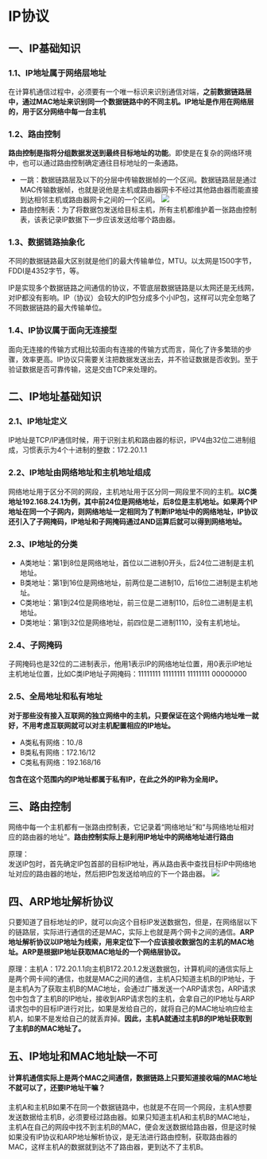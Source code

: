 # IP协议
## 一、IP基础知识
### 1.1、IP地址属于网络层地址
在计算机通信过程中，必须要有一个唯一标识来识别通信对端，**之前数据链路层中，通过MAC地址来识别同一个数据链路中的不同主机。IP地址是作用在网络层的，用于区分网络中每一台主机**
### 1.2、路由控制
**路由控制是指将分组数据发送到最终目标地址的功能**。即使是在复杂的网络环境中，也可以通过路由控制确定通往目标地址的一条通路。
* 一跳：数据链路层及以下的分层中传输数据帧的一个区间。数据链路层是通过MAC传输数据帧，也就是说他是主机或路由器网卡不经过其他路由器而能直接到达相邻主机或路由器网卡之间的一个区间。
![](https://github.com/daacheng/PythonBasic/blob/master/pic/IPjump.png)
* 路由控制表：为了将数据包发送给目标主机，所有主机都维护着一张路由控制表，该表记录IP数据下一步应该发送给哪个路由器。
### 1.3、数据链路抽象化
不同的数据链路最大区别就是他们的最大传输单位，MTU。以太网是1500字节，FDDI是4352字节，等。

IP是实现多个数据链路之间通信的协议，不管底层数据链路是以太网还是无线网，对IP都没有影响。IP（协议）会较大的IP包分成多个小IP包，这样可以完全忽略了不同数据链路的最大传输单位。
### 1.4、IP协议属于面向无连接型
面向无连接的传输方式相比较面向有连接的传输方式而言，简化了许多繁琐的步骤，效率更高。IP协议只需要关注把数据发送出去，并不验证数据是否收到。至于验证数据是否可靠传输，这是交由TCP来处理的。
## 二、IP地址基础知识
### 2.1、IP地址定义
IP地址是TCP/IP通信时候，用于识别主机和路由器的标识，IPV4由32位二进制组成，习惯表示为4个十进制的整数：172.20.1.1
### 2.2、IP地址由网络地址和主机地址组成
网络地址用于区分不同的网段，主机地址用于区分同一网段里不同的主机。**以C类地址192.168.24.1为例，其中前24位是网络地址，后8位是主机地址。如果两个IP地址在同一个子网内，则网络地址一定相同为了判断IP地址中的网络地址，IP协议还引入了子网掩码，IP地址和子网掩码通过AND运算后就可以得到网络地址。**
### 2.3、IP地址的分类
* A类地址：第1到8位是网络地址，首位以二进制0开头，后24位二进制是主机地址。
* B类地址：第1到16位是网络地址，前两位是二进制10，后16位二进制是主机地址。
* C类地址：第1到24位是网络地址，前三位是二进制110，后8位二进制是主机地址。
* D类地址：第1到32位是网络地址，前四位是二进制1110，没有主机地址。
### 2.4、子网掩码
子网掩码也是32位的二进制表示，他用1表示IP的网络地址位置，用0表示IP地址主机地址位置，比如C类IP地址子网掩码：11111111 11111111 11111111 00000000
### 2.5、全局地址和私有地址
**对于那些没有接入互联网的独立网络中的主机，只要保证在这个网络内地址唯一就好，不用考虑互联网就可以对主机配置相应的IP地址。**
* A类私有网络：10./8
* B类私有网络：172.16/12
* C类私有网络：192.168/16

**包含在这个范围内的IP地址都属于私有IP，在此之外的IP称为全局IP。**
## 三、路由控制
网络中每一个主机都有一张路由控制表，它记录着“网络地址”和“与网络地址相对应的路由器的地址”。**路由控制实际上是利用IP地址中的网络地址进行路由**

原理：</br>
发送IP包时，首先确定IP包首部的目标IP地址，再从路由表中查找目标IP中网络地址对应的路由器的地址，然后把IP包发送给响应的下一个路由器。
![](https://github.com/daacheng/PythonBasic/blob/master/pic/IProute.png)
## 四、ARP地址解析协议
只要知道了目标地址的IP，就可以向这个目标IP发送数据包，但是，在网络层以下的链路层，实际进行通信的还是MAC，实际上也就是两个网卡之间的通信。**ARP地址解析协议以IP地址为线索，用来定位下一个应该接收数据包的主机的MAC地址。ARP是根据IP地址获取MAC地址的一个网络层协议。**

原理：主机A：172.20.1.1向主机B172.20.1.2发送数据包，计算机间的通信实际上是两个网卡间的通信，也就是MAC之间的通信，主机A只知道主机B的IP地址，于是主机A为了获取主机B的MAC地址，会通过广播发送一个ARP请求包，ARP请求包中包含了主机B的IP地址，接收到ARP请求包的主机，会拿自己的IP地址与ARP请求包中的目标IP进行对比，如果是发给自己的，就将自己的MAC地址响应给主机A，如果不是发给自己的就丢弃掉。**因此，主机A就通过主机B的IP地址获取到了主机B的MAC地址了。**
## 五、IP地址和MAC地址缺一不可
#### 计算机通信实际上是两个MAC之间通信，数据链路上只要知道接收端的MAC地址不就可以了，还要IP地址干嘛？
主机A和主机B如果不在同一个数据链路中，也就是不在同一个网段，主机A想要发送数据给主机B，必须要经过路由器。如果只知道主机A和主机B的MAC地址，主机A在自己的网段中找不到主机B的MAC，便会发送数据给路由器，但是这时候如果没有IP协议和ARP地址解析协议，是无法进行路由控制，获取路由器的MAC，这样主机A的数据就到达不了路由器，更到达不了主机B。

